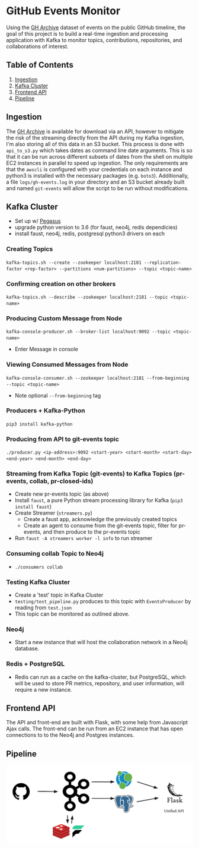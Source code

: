 # GitHub Events Monitor

Using the [GH Archive](https://www.gharchive.org/) dataset of events on the public GitHub timeline, the goal of this project is to build a real-time ingestion and processing application with Kafka to monitor topics, contributions, repositories, and collaborations of interest.

## Table of Contents
1. [Ingestion](https://github.com/nixonbali/github-monitor#Ingestion)
2. [Kafka Cluster](https://github.com/nixonbali/github-monitor#kafka-cluster)
3. [Frontend API](https://github.com/nixonbali/github-monitor#frontend-api)
4. [Pipeline](https://github.com/nixonbali/github-monitor#pipeline)



## Ingestion
The [GH Archive](https://www.gharchive.org/) is available for download via an API, however to mitigate the risk of the streaming directly from the API during my Kafka ingestion, I'm also storing all of this data in an S3 bucket. This process is done with `api_to_s3.py` which takes dates as command line date arguments. This is so that it can be run across different subsets of dates from the shell on multiple EC2 instances in parallel to speed up ingestion. The only requirements are that the `awscli` is configured with your credentials on each instance and python3 is installed with the necessary packages (e.g. `boto3`). Additionally, a file `logs/gh-events.log` in your directory and an S3 bucket already built and named `git-events` will allow the script to be run without modifications.

## Kafka Cluster

- Set up w/ [Pegasus](https://github.com/InsightDataScience/pegasus)
- upgrade python version to 3.6 (for faust, neo4j, redis dependicies)
- install faust, neo4j, redis, postgresql python3 drivers on each

### Creating Topics
`kafka-topics.sh --create --zookeeper localhost:2181 --replication-factor <rep-factor> --partitions <num-partitions> --topic <topic-name>`
### Confirming creation on other brokers
`kafka-topics.sh --describe --zookeeper localhost:2181 --topic <topic-name>`
### Producing Custom Message from Node
`kafka-console-producer.sh --broker-list localhost:9092 --topic <topic-name>`
- Enter Message in console
### Viewing Consumed Messages from Node
`kafka-console-consumer.sh --zookeeper localhost:2181 --from-beginning --topic <topic-name>`
- Note optional `--from-beginning` tag

### Producers + Kafka-Python
`pip3 install kafka-python`

### Producing from API to git-events topic
`./producer.py <ip-address>:9092 <start-year> <start-month> <start-day> <end-year> <end-month> <end-day>`

### Streaming from Kafka Topic (git-events) to Kafka Topics (pr-events, collab, pr-closed-ids)
- Create new pr-events topic (as above)
- Install `faust`, a pure Python stream processing library for Kafka (`pip3 install faust`)
- Create Streamer (`streamers.py`)
  - Create a faust app, acknowledge the previously created topics
  - Create an agent to consume from the git-events topic, filter for pr-events, and then produce to the pr-events topic
- Run `faust -A streamers worker -l info` to run streamer

### Consuming collab Topic to Neo4j
- `./consumers collab`

### Testing Kafka Cluster
- Create a 'test' topic in Kafka Cluster
- `testing/test_pipeline.py` produces to this topic with `EventsProducer` by reading from `test.json`
- This topic can be monitored as outlined above.

### Neo4j
- Start a new instance that will host the collaboration network in a Neo4j database.


### Redis + PostgreSQL
- Redis can run as a cache on the kafka-cluster, but PostgreSQL, which will be used to store PR metrics, repository, and user information, will require a new instance.


## Frontend API
The API and front-end are built with Flask, with some help from Javascript Ajax calls. The front-end can be run from an EC2 instance that has open connections to to the Neo4j and Postgres instances.

## Pipeline
![Pipeline](Pipeline.png)
